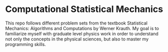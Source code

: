 # Computational Statistical Mechanics

This repo follows different problem sets from the textbook Statistical Mechanics: Algorithms and Computations by Werner Krauth. My goal is to familiarize myself with graduate level physics work in order to understand not only the concepts in the physical sciences, but also to master my programming skills. 
